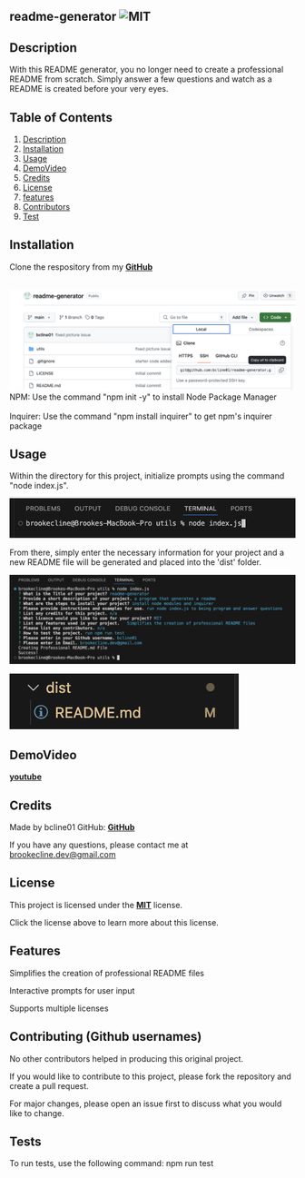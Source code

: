 ## readme-generator  ![MIT](https://img.shields.io/badge/license-MIT-green)

## Description
With this README generator, you no longer need to create a professional README from scratch. Simply answer a few questions and watch as a README is created before your very eyes. 

  ## Table of Contents
  1. [Description](#description)
  2. [Installation](#installation)
  3. [Usage](#usage)
  4. [DemoVideo](#demovideo)
  5. [Credits](#credits)
  6. [License](#license)
  7. [features](#features)
  8. [Contributors](#contribute)
  9. [Test](#test)

  ## Installation
  Clone the respository from my **[GitHub](https://github.com/bcline01/readme-generator)**

   <br> ![Github screenshot](./img/github.png)
   <br>NPM: Use the command "npm init -y" to install Node Package Manager<br>
   <br>Inquirer: Use the command "npm install inquirer" to get npm's inquirer package

  ## Usage
  Within the directory for this project, initialize prompts using the command "node index.js".

  ![run](./img/runprogram.png)

  From there, simply enter the necessary information for your project and a new README file will be generated and placed into the 'dist' folder.

  ![questions](./img/questions.png) 
  
  ![create](./img/createdreadme.png)

  ## DemoVideo    
  **[youtube](https://www.youtube.com/watch?v=SESZP_c-S2M)**

  ## Credits
  Made by bcline01 GitHub: **[GitHub](https://github.com/bcline01)**

  If you have any questions, please contact me at <brookecline.dev@gmail.com>

  ## License
  This project is licensed under the **[MIT](https://opensource.org/licenses/MIT)** license.

  Click the license above to learn more about this license.

  ## Features
  Simplifies the creation of professional README files

  Interactive prompts for user input

  Supports multiple licenses

  ## Contributing (Github usernames)
  No other contributors helped in producing this original project.

  If you would like to contribute to this project, please fork the repository and create a pull request. 
    
  For major changes, please open an issue first to discuss what you would like to change.

  ## Tests
  To run tests, use the following command: npm run test